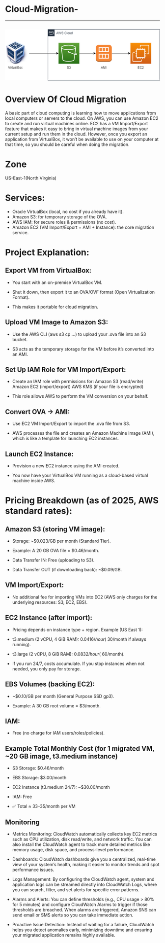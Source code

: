 # Cloud-Migration-

---
![alt text](image-1.png)
---

# Overview Of Cloud Migration
A basic part of cloud computing is learning how to move applications from local computers or servers to the cloud. On AWS, you can use Amazon EC2 to create and run virtual machines online. EC2 has a VM Import/Export feature that makes it easy to bring in virtual machine images from your current setup and run them in the cloud. However, once you export an application from VirtualBox, it won’t be available to use on your computer at that time, so you should be careful when doing the migration.

# Zone
US-East-1(North Virginia)

# Services:
- Oracle VirtualBox (local, no cost if you already have it).
- Amazon S3: for temporary storage of the OVA.
- AWS IAM: for secure roles & permissions (no cost).
- Amazon EC2 (VM Import/Export + AMI + Instance): the core migration service.

# Project Explanation:
## Export VM from VirtualBox:
- You start with an on-premise VirtualBox VM.

- Shut it down, then export it to an OVA/OVF format (Open Virtualization Format).

- This makes it portable for cloud migration.
## Upload VM Image to Amazon S3:
- Use the AWS CLI (aws s3 cp ...) to upload your .ova file into an S3 bucket.

- S3 acts as the temporary storage for the VM before it’s converted into an AMI.
## Set Up IAM Role for VM Import/Export:
- Create an IAM role with permissions for:
  Amazon S3 (read/write)
  Amazon EC2 (import/export)
  AWS KMS (if your file is encrypted)

- This role allows AWS to perform the VM conversion on your behalf.
## Convert OVA → AMI:
- Use EC2 VM Import/Export to import the .ova file from S3.

- AWS processes the file and creates an Amazon Machine Image (AMI), which is like a template for launching EC2 instances.
## Launch EC2 Instance:
- Provision a new EC2 instance using the AMI created.

- You now have your VirtualBox VM running as a cloud-based virtual machine inside AWS.


# Pricing Breakdown (as of 2025, AWS standard rates):
## Amazon S3 (storing VM image):
- Storage: ~$0.023/GB per month (Standard Tier).

- Example: A 20 GB OVA file = $0.46/month.

- Data Transfer IN: Free (uploading to S3).

- Data Transfer OUT (if downloading back): ~$0.09/GB.
## VM Import/Export:
- No additional fee for importing VMs into EC2 (AWS only charges for the underlying resources: S3, EC2, EBS).
## EC2 Instance (after import):
- Pricing depends on instance type + region.
Example (US East 1):
- t3.medium (2 vCPU, 4 GiB RAM): $0.0416/hour (~$30/month if always running).

- t3.large (2 vCPU, 8 GiB RAM): $0.0832/hour (~$60/month).

- If you run 24/7, costs accumulate. If you stop instances when not needed, you only pay for storage.
## EBS Volumes (backing EC2):
- ~$0.10/GB per month (General Purpose SSD gp3).

- Example: A 30 GB root volume = $3/month.
## IAM:
- Free (no charge for IAM users/roles/policies).
## Example Total Monthly Cost (for 1 migrated VM, ~20 GB image, t3.medium instance)
- S3 Storage: $0.46/month

- EBS Storage: $3.00/month

- EC2 Instance (t3.medium 24/7): ~$30.00/month

- IAM: Free
- ✅ Total ≈ $33–$35/month per VM

## Monitoring
- Metrics Monitoring: CloudWatch automatically collects key EC2 metrics such as CPU utilization, disk read/write, and network traffic. You can also install the CloudWatch agent to track more detailed metrics like memory usage, disk space, and process-level performance.

- Dashboards: CloudWatch dashboards give you a centralized, real-time view of your system’s health, making it easier to monitor trends and spot performance issues.

- Logs Management: By configuring the CloudWatch agent, system and application logs can be streamed directly into CloudWatch Logs, where you can search, filter, and set alerts for specific error patterns.

- Alarms and Alerts: You can define thresholds (e.g., CPU usage > 80% for 5 minutes) and configure CloudWatch Alarms to trigger if those thresholds are breached. When alarms are triggered, Amazon SNS can send email or SMS alerts so you can take immediate action.

- Proactive Issue Detection: Instead of waiting for a failure, CloudWatch helps you detect anomalies early, minimizing downtime and ensuring your migrated application remains highly available.